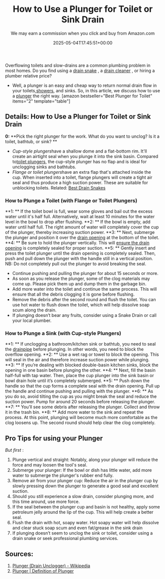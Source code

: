 ﻿---
author: We may earn a commission when you click and buy from Amazon.com
layout: post
title: How to Use a Plunger for Toilet or Sink Drain
date: '2025-05-04T17:45:51+00:00'
categories:
- Drains
- Guide
tags: []
slug: /how-to-use-a-plunger/
lastmod: 2025-05-07T12:21:28+03:00
---

Overflowing toilets and slow-drains are a common plumbing problem in most homes. Do you find using a
[drain snake](https://pestpolicy.com/how-to-snake-a-drain/)
, a
[drain cleaner](https://pestpolicy.com/best-drain-cleaner//)
, or hiring a plumber relative price?
- Well, a plunger is an easy and cheap way to return normal drain flow in your toilets,[showers](https://pestpolicy.com/how-to-unclog-a-shower-drain-full-of-hair/), and sinks.
So, in this article, we discuss how to use a
[plunger](https://en.wikipedia.org/wiki/Plunger)
the right way.
[amazon bestseller="Best Plunger for Toilet" items="2" template="table"]
## Details: How to Use a Plunger for Toilet or Sink Drain
**0:**
**Pick the right plunger for the work. What do you want to unclog? Is it a toilet, bathtub, or sink? **
- *Cup-style plungers*have a shallow dome and a flat-bottom rim. It'll create an airtight seal when you plunge it into the sink basin. Compared to[toilet plungers](https://pestpolicy.com/how-to-unclog-a-toilet-without-a-plunger/), the cup-style plunger has no flap and is ideal for unclogging sinks and bathtubs.
- *Flange or toilet plungers*have an extra flap that's attached inside the cup. When inserted into a toilet, flange plungers will create a tight air seal and thus produce a high suction power. These are suitable for unblocking toilets.
Related:
[Best Drain Snakes](https://pestpolicy.com/best-drain-snakes/)
### How to Plunge a Toilet (with Flange or Toilet Plungers)
**1: **
If the toilet bowl is full, wear some gloves and bail out the excess water until it's half full. Alternatively, wait at least 10 minutes for the water level in the bowl to drop after flushing.
**2: **
If the bowl is empty, add water until half full. The right amount of water will completely cover the cup of the plunger, thereby increasing suction power.
**3: **
Next, submerge the plunger and position it over the
[drain opening](https://pestpolicy.com/pure-lye-drain-opener-review/)
at the bottom of the toilet.
**4: **
Be sure to hold the plunger vertically. This will
[ensure the drain opening](https://pestpolicy.com/xionlab-safer-drain-opener-review/)
is completely sealed for proper suction.
**5: **
Gently insert and press the toilet plunger until the drain opening is completely sealed. Then, push and pull down the plunger with the handle still in a vertical position.
NB: Do not completely pull out the plunger to avoid breaking the seal.
- Continue pushing and pulling the plunger for about 15 seconds or more.
- As soon as you release the plunger, some of the clog materials may come up. Please pick them up and dump them in the garbage bin.
- Add more water into the toilet and continue the same process. This will ensure that all the debris clogging it is gone before flushing.
- Remove the debris after the second round and flush the toilet. You can use hot water to flush down the toilet, which will help dissolve soap scum along the drain.
- If plunging doesn’t bear any fruits, consider using a Snake Drain or call your local plumber.
### How to Plunge a Sink (with Cup-style Plungers)
**1: **
If unclogging a bathroom/kitchen sink or bathtub, you need to seal the
[drainpipe](https://pestpolicy.com/sink-not-draining-but-pipes-clear/)
before plunging. In other words, you need to block the overflow opening.
**2: **
Use a wet rag or towel to block the opening. This will seal in the air and therefore increase suction power while plunging.
**3: **
If you’re dealing with blocked double-basin kitchen sinks, block the opening in one basin before plunging the other.
**4: **
Next, fill the basin half-full with tap water. Then, place the cup plunger into the sink basin or bowl drain hole until it’s completely submerged.
**5: **
Push down the handle so that the cup forms a complete seal with the drain opening. Pull up the handle and continue pushing and pulling with the plunger.
**6: **
As you do so, avoid tilting the cup as you might break the seal and reduce the suction power. Pump for around 20 seconds before releasing the plunger.
**7: **
You’ll see some debris after releasing the plunger. Collect and throw it in the trash bin.
**8: **
Add more water to the sink and repeat the process. At this point, plunging will become much more comfortable as the clog loosens up. The second round should help clear the clog completely.
## Pro Tips for using your Plunger
*But first*
:
1. Plunge vertical and straight: Notably, along your plunger will reduce the force and may loosen the tool's seal.
2. Submerge your plunger: If the bowl or dish has little water, add more water to submerge the plunger's rubber end fully.
3. Remove air from your plunger cup: Reduce the air in the plunger cup by slowly pressing down the plunger to generate a good seal and excellent suction.
1. Should you still experience a slow drain, consider plunging more, and this time around, use more force.
2. If the seal between the plunger cup and basin is not healthy, apply some petroleum jelly around the lip of the cup. This will help create a better seal.
3. Flush the drain with hot, soapy water. Hot soapy water will help dissolve and clear stuck soap scum and even fat/grease in the sink drain
4. If plunging doesn’t seem to unclog the sink or toilet, consider using a drain snake or seek professional plumbing services.
## **Sources:**
1. [Plunger (Drain Unclogger) - Wikipedia](https://en.wikipedia.org/wiki/Plunger)
2. [Plunger | Definition of Plunger](https://www.merriam-webster.com/dictionary/plunger)